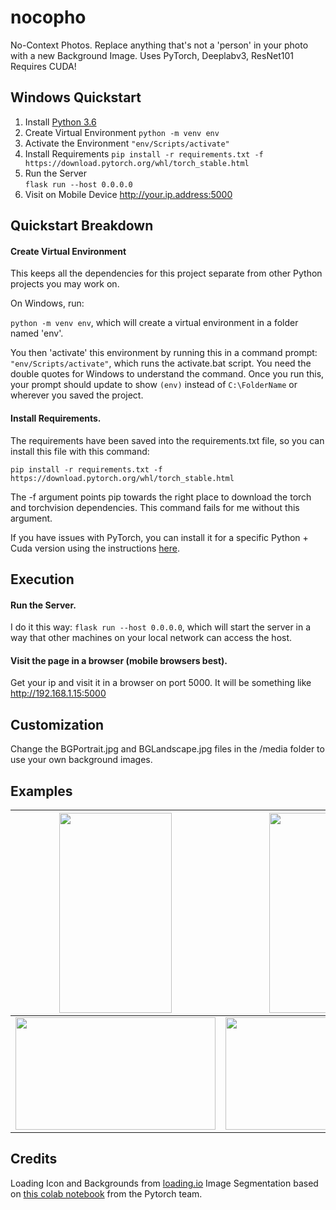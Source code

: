 
# nocopho

No-Context Photos. Replace anything that's not a 'person' in your photo with a new Background Image.
Uses PyTorch, Deeplabv3, ResNet101
Requires CUDA!

## Windows Quickstart
1. Install [Python 3.6](https://www.python.org/downloads/)
2. Create Virtual Environment
 `python -m venv env`
3. Activate the Environment
 `"env/Scripts/activate"`
4. Install Requirements
`pip install -r requirements.txt -f https://download.pytorch.org/whl/torch_stable.html`
5. Run the Server    
`flask run --host 0.0.0.0`
6. Visit on Mobile Device
    http://your.ip.address:5000 
    

  

## Quickstart Breakdown

  

#### Create Virtual Environment

This keeps all the dependencies for this project separate from other Python projects you may work on.

On Windows, run:

`python -m venv env`, which will create a virtual environment in a folder named 'env'.

You then 'activate' this environment by running this in a command prompt: `"env/Scripts/activate"`, which runs the activate.bat script. You need the double quotes for Windows to understand the command. Once you run this, your prompt should update to show `(env)` instead of `C:\FolderName` or wherever you saved the project.

  

#### Install Requirements.

The requirements have been saved into the requirements.txt file, so you can install this file with this command:

`pip install -r requirements.txt -f https://download.pytorch.org/whl/torch_stable.html`

The -f argument points pip towards the right place to download the torch and torchvision dependencies. This command fails for me without this argument.

If you have issues with PyTorch, you can install it for a specific Python + Cuda version using the instructions [here](https://pytorch.org/get-started/locally/).

  

## Execution

  

#### Run the Server.

I do it this way: `flask run --host 0.0.0.0`, which will start the server in a way that other machines on your local network can access the host.

  

#### Visit the page in a browser (mobile browsers best).
Get your ip and visit it in a browser on port 5000. It will be something like http://192.168.1.15:5000

  

## Customization

Change the BGPortrait.jpg and BGLandscape.jpg files in the /media folder to use your own background images.

## Examples
|<img src="https://user-images.githubusercontent.com/737888/72228119-d418a300-3558-11ea-9757-88774d7ac820.jpg" width="180" height="320" />  | <img src="https://user-images.githubusercontent.com/737888/72228127-e0046500-3558-11ea-8b8a-884d65bb08d8.jpg" width = "180" height = "320" /> |
|--|--|
|<img src="https://user-images.githubusercontent.com/737888/72228120-d418a300-3558-11ea-957e-311c7977661e.jpg" width="320" height="180" />  | <img src="https://user-images.githubusercontent.com/737888/72228128-e0046500-3558-11ea-931c-4382c4b8b1c8.jpg" width = "320" height = "180" /> |

  

## Credits

Loading Icon and Backgrounds from [loading.io](https://loading.io)
Image Segmentation based on [this colab notebook](https://colab.research.google.com/github/pytorch/pytorch.github.io/blob/master/assets/hub/pytorch_vision_deeplabv3_resnet101.ipynb) from the Pytorch team.
